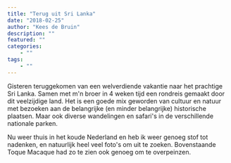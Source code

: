 ```yaml
---
title: "Terug uit Sri Lanka"
date: "2018-02-25"
author: "Kees de Bruin"
description: ""
featured: ""
categories:
    - ""
tags:
    - ""
---
```


Gisteren teruggekomen van een welverdiende vakantie naar het prachtige Sri Lanka. Samen met m'n broer in 4 weken tijd een rondreis gemaakt door dit veelzijdige land. Het is een goede mix geworden van cultuur en natuur met bezoeken aan de belangrijke (en minder belangrijke) historische plaatsen. Maar ook diverse wandelingen en safari's in de verschillende nationale parken.

Nu weer thuis in het koude Nederland en heb ik weer genoeg stof tot nadenken, en natuurlijk heel veel foto's om uit te zoeken. Bovenstaande Toque Macaque had zo te zien ook genoeg om te overpeinzen.
